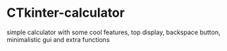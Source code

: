 # CTkinter-calculator
simple calculator with some cool features, top display, backspace button, minimalistic gui and extra functions
